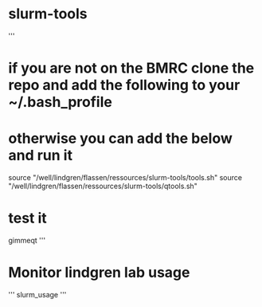 # slurm-tools


'''
# if you are not on the BMRC clone the repo and add the following to your ~/.bash_profile
# otherwise you can add the below and run it
source "/well/lindgren/flassen/ressources/slurm-tools/tools.sh"
source "/well/lindgren/flassen/ressources/slurm-tools/qtools.sh"

# test it
gimmeqt
'''


# Monitor lindgren lab usage
'''
slurm_usage
'''


